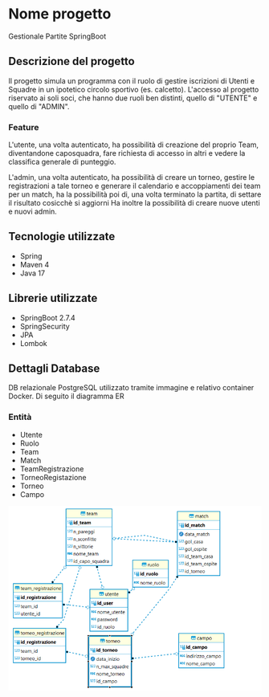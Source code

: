 # Nome progetto
Gestionale Partite SpringBoot


## Descrizione del progetto
Il progetto simula un programma con il ruolo di gestire iscrizioni di Utenti e Squadre in un ipotetico circolo sportivo (es. calcetto).
L'accesso al progetto riservato ai soli soci, che hanno due ruoli ben distinti, quello di "UTENTE" e quello di "ADMIN".

### Feature
L'utente, una volta autenticato, ha possibilità di creazione del proprio Team, diventandone caposquadra, fare richiesta 
di accesso in altri e vedere la classifica generale di punteggio.

L'admin, una volta autenticato, ha possibilità di creare un torneo, gestire le registrazioni a tale torneo e generare il calendario e
accoppiamenti dei team per un match, ha la possibilità poi di, una volta terminato la partita, di settare il risultato cosicchè si aggiorni
Ha inoltre la possibilità di creare nuove utenti e nuovi admin.


## Tecnologie utilizzate
- Spring
- Maven 4
- Java 17

## Librerie utilizzate
- SpringBoot 2.7.4
- SpringSecurity
- JPA
- Lombok



## Dettagli Database
DB relazionale PostgreSQL utilizzato tramite immagine e relativo container Docker.
Di seguito il diagramma ER 

### Entità
- Utente
- Ruolo
- Team
- Match
- TeamRegistrazione
- TorneoRegistazione
- Torneo
- Campo

![img.png](img.png)


